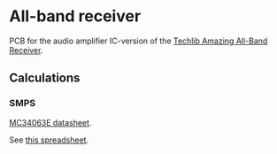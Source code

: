 # All-band receiver

PCB for the audio amplifier IC-version of the [Techlib Amazing All-Band Receiver](http://www.techlib.com/electronics/allband.htm).

## Calculations

### SMPS

[MC34063E datasheet](https://www.st.com/content/ccc/resource/technical/document/datasheet/03/f9/c4/3d/7f/eb/4c/5e/CD00001232.pdf/files/CD00001232.pdf/jcr:content/translations/en.CD00001232.pdf).

See [this spreadsheet](https://docs.google.com/spreadsheets/d/1bI1ji2cqRZOHry-sRMiwu6rac16mRRAA83aerXQkJmg/edit?usp=sharing).
